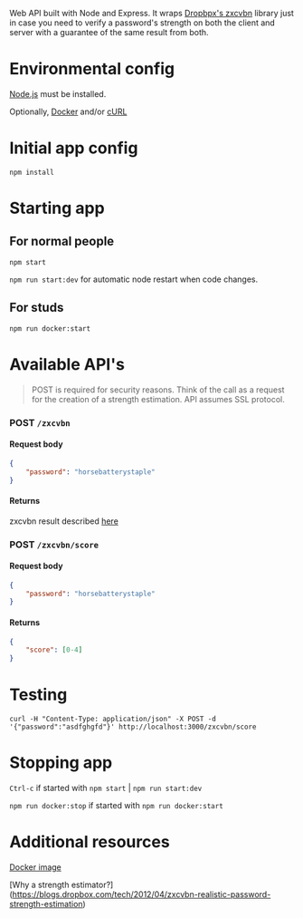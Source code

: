 Web API built with Node and Express.  It wraps
[Dropbpx's zxcvbn](https://github.com/dropbox/zxcvbn) library just in case
you need to verify a password's strength on both the client and server 
with a guarantee of the same result from both.

# Environmental config

[Node.js](https://nodejs.org) must be installed.

Optionally, [Docker](https://www.docker.com/) and/or 
[cURL](https://curl.haxx.se/)

# Initial app config
`npm install`

# Starting app

## For normal people

`npm start`

`npm run start:dev` for automatic node restart when code changes.

## For studs

 `npm run docker:start`
 
# Available API's

> POST is required for security reasons.  Think of the call as a request 
for the creation of a strength estimation.  API assumes SSL protocol.

### POST `/zxcvbn`

#### Request body 
```json
{ 
    "password": "horsebatterystaple" 
}
```
#### Returns 
zxcvbn result described [here](https://github.com/dropbox/zxcvbn#usage)

### POST `/zxcvbn/score` 

#### Request body 
```json
{ 
    "password": "horsebatterystaple" 
}
```
   
#### Returns 
```json
{ 
    "score": [0-4] 
}
```

# Testing

`curl -H "Content-Type: application/json" -X POST -d '{"password":"asdfghgfd"}' http://localhost:3000/zxcvbn/score`

# Stopping app
`Ctrl-c` if started with `npm start` | `npm run start:dev`

`npm run docker:stop` if started with `npm run docker:start`

# Additional resources

[Docker image](https://hub.docker.com/r/wcjr/zxcvbn-api)

[Why a strength estimator?]
(https://blogs.dropbox.com/tech/2012/04/zxcvbn-realistic-password-strength-estimation)
